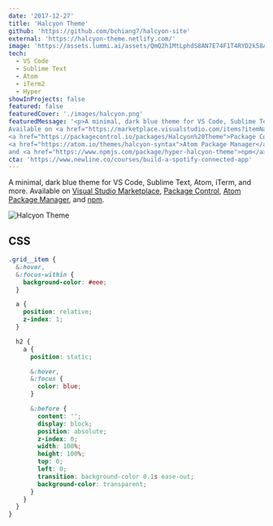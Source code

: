 ```yaml
---
date: '2017-12-27'
title: 'Halcyon Theme'
github: 'https://github.com/bchiang7/halcyon-site'
external: 'https://halcyon-theme.netlify.com/'
image: 'https://assets.lummi.ai/assets/QmQ2h1MtLphdS8AN7E74F1T4RYD2k58ABdNcNp4r6D74Wg?auto=format&w=1500'
tech:
  - VS Code
  - Sublime Text
  - Atom
  - iTerm2
  - Hyper
showInProjects: false
featured: false
featuredCover: './images/halcyon.png'
featuredMessage: '<p>A minimal, dark blue theme for VS Code, Sublime Text, Atom, iTerm, and more.
Available on <a href="https://marketplace.visualstudio.com/items?itemName=brittanychiang.halcyon-vscode">Visual Studio Marketplace</a>,
<a href="https://packagecontrol.io/packages/Halcyon%20Theme">Package Control</a>,
<a href="https://atom.io/themes/halcyon-syntax">Atom Package Manager</a>,
and <a href="https://www.npmjs.com/package/hyper-halcyon-theme">npm</a>.</p>'
cta: 'https://www.newline.co/courses/build-a-spotify-connected-app'
---
```


A minimal, dark blue theme for VS Code, Sublime Text, Atom, iTerm, and more. Available on [Visual Studio Marketplace](https://marketplace.visualstudio.com/items?itemName=brittanychiang.halcyon-vscode), [Package Control](https://packagecontrol.io/packages/Halcyon%20Theme), [Atom Package Manager](https://atom.io/themes/halcyon-syntax), and [npm](https://www.npmjs.com/package/hyper-halcyon-theme).

![Halcyon Theme](https://assets.lummi.ai/assets/QmQ2h1MtLphdS8AN7E74F1T4RYD2k58ABdNcNp4r6D74Wg?auto=format&w=1500)

## CSS

```css
.grid__item {
  &:hover,
  &:focus-within {
    background-color: #eee;
  }

  a {
    position: relative;
    z-index: 1;
  }

  h2 {
    a {
      position: static;

      &:hover,
      &:focus {
        color: blue;
      }

      &:before {
        content: '';
        display: block;
        position: absolute;
        z-index: 0;
        width: 100%;
        height: 100%;
        top: 0;
        left: 0;
        transition: background-color 0.1s ease-out;
        background-color: transparent;
      }
    }
  }
}
```
